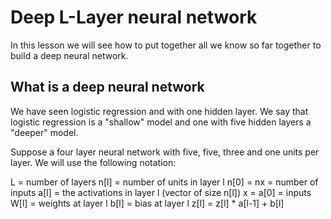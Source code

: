 # Deep L-Layer neural network

In this lesson we will see how to put together all we know so far together to build a deep neural network.

## What is a deep neural network

We have seen logistic regression and with one hidden layer. We say that logistic regression is a "shallow" model and one with five hidden layers a "deeper" model.

Suppose a four layer neural network with five, five, three and one units per layer. We will use the following notation:

L = number of layers
n[l] = number of units in layer l
n[0] = nx = number of inputs
a[l] = the activations in layer l (vector of size n[l])
x = a[0] = inputs
W[l] = weights at layer l
b[l] = bias at layer l
z[l] = z[l] * a[l-1] + b[l]
